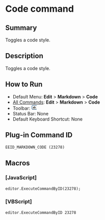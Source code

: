 # Code command

## Summary

Toggles a code style.

## Description

Toggles a code style.

## How to Run

- Default Menu: **Edit** \> **Markdown** \> **Code**
- [All Commands](../tools/all_commands): **Edit** \> **Markdown** \> **Code**
- Toolbar: ![](../../images/markdown_code.gif)
- Status Bar: None
- Default Keyboard Shortcut: None

## Plug-in Command ID

```
EEID_MARKDOWN_CODE (23278)
```

## Macros

### \[JavaScript\]

```
editor.ExecuteCommandByID(23278);
```

### \[VBScript\]

```
editor.ExecuteCommandByID 23278
```
